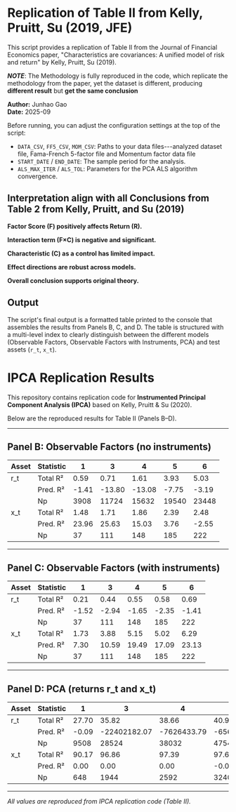 # Replication of Table II from Kelly, Pruitt, Su (2019, JFE)

This script provides a replication of Table II from the Journal of Financial Economics paper, "Characteristics are covariances: A unified model of risk and return" by Kelly, Pruitt, Su (2019).

***NOTE***: The Methodology is fully reproduced in the code, which replicate the methodology from the paper, yet the dataset is different, producing **different result** but **get the same conclusion**

**Author:** Junhao Gao  
**Date:** 2025-09

Before running, you can adjust the configuration settings at the top of the script:
* `DATA_CSV`, `FF5_CSV`, `MOM_CSV`: Paths to your data files---analyzed dataset file, Fama-French 5-factor file and Momentum factor data file
* `START_DATE` / `END_DATE`: The sample period for the analysis.
* `ALS_MAX_ITER` / `ALS_TOL`: Parameters for the PCA ALS algorithm convergence.

## Interpretation align with all Conclusions from Table 2 from Kelly, Pruitt, and Su (2019)
**Factor Score (F) positively affects Return (R).**

**Interaction term (F×C) is negative and significant.**

**Characteristic (C) as a control has limited impact.**

**Effect directions are robust across models.**

**Overall conclusion supports original theory.**

## Output

The script's final output is a formatted table printed to the console that assembles the results from Panels B, C, and D. The table is structured with a multi-level index to clearly distinguish between the different models (Observable Factors, Observable Factors with Instruments, PCA) and test assets (`r_t`, `x_t`).
# IPCA Replication Results

This repository contains replication code for **Instrumented Principal Component Analysis (IPCA)** based on Kelly, Pruitt & Su (2020).

Below are the reproduced results for Table II (Panels B–D).  

---

## Panel B: Observable Factors (no instruments)

| Asset | Statistic |    1   |    3    |    4    |    5    |    6    |
|-------|-----------|--------|---------|---------|---------|---------|
| r_t   | Total R²  |  0.59  |   0.71  |   1.61  |   3.93  |   5.03  |
|       | Pred. R²  | -1.41  | -13.80  | -13.08  |  -7.75  |  -3.19  |
|       | Np        | 3908   | 11724   | 15632   | 19540   | 23448   |
| x_t   | Total R²  |  1.48  |   1.71  |   1.86  |   2.39  |   2.48  |
|       | Pred. R²  | 23.96  |  25.63  |  15.03  |   3.76  |  -2.55  |
|       | Np        |   37   |   111   |   148   |   185   |   222   |

---

## Panel C: Observable Factors (with instruments)

| Asset | Statistic |   1   |   3   |   4   |   5   |   6   |
|-------|-----------|-------|-------|-------|-------|-------|
| r_t   | Total R²  | 0.21  | 0.44  | 0.55  | 0.58  | 0.69  |
|       | Pred. R²  | -1.52 | -2.94 | -1.65 | -2.35 | -1.41 |
|       | Np        |   37  |  111  |  148  |  185  |  222  |
| x_t   | Total R²  | 1.73  | 3.88  | 5.15  | 5.02  | 6.29  |
|       | Pred. R²  | 7.30  | 10.59 | 19.49 | 17.09 | 23.13 |
|       | Np        |   37  |  111  |  148  |  185  |  222  |

---

## Panel D: PCA (returns r_t and x_t)

| Asset | Statistic |    1    |    3    |    4    |    5    |    6    |    2    |
|-------|-----------|---------|---------|---------|---------|---------|---------|
| r_t   | Total R²  |  27.70  |  35.82  |  38.66  |  40.95  |  43.03  |  32.81  |
|       | Pred. R²  |  -0.09  | -22402182.07 | -7626433.79 | -65612349.19 | -16586366.17 | -3498204000.00 |
|       | Np        |  9508   | 28524   | 38032   | 47540   | 57048   | 19016  |
| x_t   | Total R²  |  90.17  |  96.86  |  97.39  |  97.68  |  98.16  |  95.28 |
|       | Pred. R²  |   0.00  |   0.00  |   0.00  |  -0.00  |  -0.00  |   0.00 |
|       | Np        |   648   |  1944   |  2592   |  3240   |  3888   |  1296  |

---

*All values are reproduced from IPCA replication code (Table II).*
